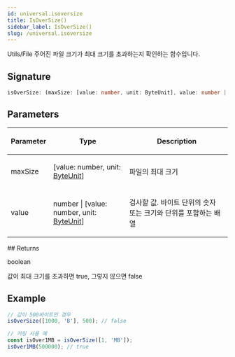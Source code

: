 ```yaml
---
id: universal.isoversize
title: IsOverSize()
sidebar_label: IsOverSize()
slug: /universal.isoversize
---
```






 Utils/File 주어진 파일 크기가 최대 크기를 초과하는지 확인하는 함수입니다.

## Signature

```typescript
isOverSize: (maxSize: [value: number, unit: ByteUnit], value: number | [value: number, unit: ByteUnit]) => boolean
```

## Parameters

<table><thead><tr><th>

Parameter


</th><th>

Type


</th><th>

Description


</th></tr></thead>
<tbody><tr><td>

maxSize


</td><td>

[value: number, unit: [ByteUnit](./universal.byteunit)]


</td><td>

파일의 최대 크기


</td></tr>
<tr><td>

value


</td><td>

number \| [value: number, unit: [ByteUnit](./universal.byteunit)]


</td><td>

검사할 값. 바이트 단위의 숫자 또는 크기와 단위를 포함하는 배열


</td></tr>
</tbody></table>
## Returns

boolean

값이 최대 크기를 초과하면 true, 그렇지 않으면 false

## Example


```ts
// 값이 500바이트인 경우
isOverSize([1000, 'B'], 500); // false

// 커링 사용 예
const isOver1MB = isOverSize([1, 'MB']);
isOver1MB(500000); // true
```

